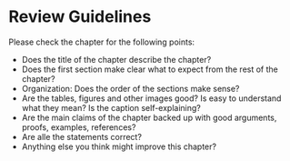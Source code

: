 # Review Guidelines


Please check the chapter for the following points:

- Does the title of the chapter describe the chapter?
- Does the first section make clear what to expect from the rest of the chapter?
- Organization: Does the order of the sections make sense?
- Are the tables, figures and other images good? Is easy to understand what they mean? Is the caption self-explaining?
- Are the main claims of the chapter backed up with good arguments, proofs, examples, references?
- Are alle the statements correct?
- Anything else you think might improve this chapter?
